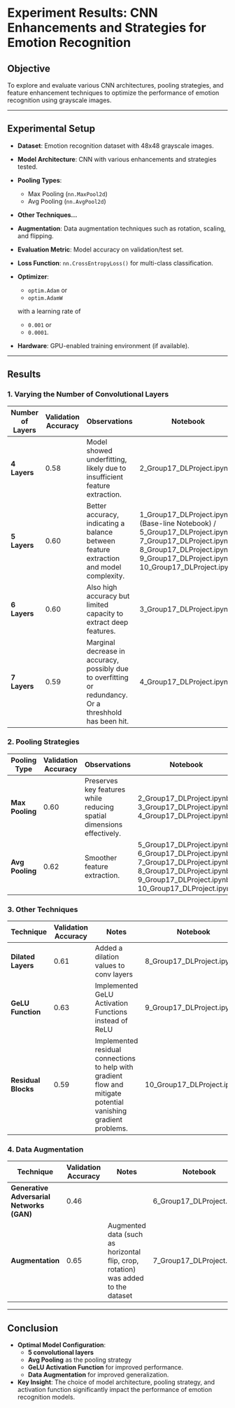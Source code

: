# Experiment Results: CNN Enhancements and Strategies for Emotion Recognition

## Objective
To explore and evaluate various CNN architectures, pooling strategies, and feature enhancement techniques to optimize the performance of emotion recognition using grayscale images.

---

## Experimental Setup
- **Dataset**: Emotion recognition dataset with 48x48 grayscale images.
- **Model Architecture**: CNN with various enhancements and strategies tested.
- **Pooling Types**:
  - Max Pooling (`nn.MaxPool2d`)
  - Avg Pooling (`nn.AvgPool2d`)
- **Other Techniques...**
- **Augmentation**: Data augmentation techniques such as rotation, scaling, and flipping.
- **Evaluation Metric**: Model accuracy on validation/test set.
- **Loss Function**: `nn.CrossEntropyLoss()` for multi-class classification.
- **Optimizer**: 
  - `optim.Adam` or 
  - `optim.AdamW` 

  with a learning rate of 
  - `0.001` or 
  - `0.0001`.
- **Hardware**: GPU-enabled training environment (if available).

---

## Results

### 1. Varying the Number of Convolutional Layers

| **Number of Layers** | **Validation Accuracy** | **Observations**                                                                                        | **Notebook**                                                                                                                                                                                |
|----------------------|-------------------------|---------------------------------------------------------------------------------------------------------|---------------------------------------------------------------------------------------------------------------------------------------------------------------------------------------------|
| **4 Layers**         | 0.58                    | Model showed underfitting, likely due to insufficient feature extraction.                               | 2_Group17_DLProject.ipynb                                                                                                                                                                   |
| **5 Layers**         | 0.60                    | Better accuracy, indicating a balance between feature extraction and model complexity.                  | 1_Group17_DLProject.ipynb (Base-line Notebook) / 5_Group17_DLProject.ipynb / 7_Group17_DLProject.ipynb / 8_Group17_DLProject.ipynb / 9_Group17_DLProject.ipynb / 10_Group17_DLProject.ipynb |
| **6 Layers**         | 0.60                    | Also high accuracy but limited capacity to extract deep features.                                       | 3_Group17_DLProject.ipynb                                                                                                                                                                   |
| **7 Layers**         | 0.59                        | Marginal decrease in accuracy, possibly due to overfitting or redundancy. Or a threshhold has been hit. | 4_Group17_DLProject.ipynb                                                                                                                                                                   |

### 2. Pooling Strategies

| **Pooling Type**           | **Validation Accuracy** | **Observations**                                                                                                                | **Notebook**                                                                                                                                                           |
|----------------------------|-------------------------|---------------------------------------------------------------------------------------------------------------------------------|------------------------------------------------------------------------------------------------------------------------------------------------------------------------|
| **Max Pooling**            | 0.60                    | Preserves key features while reducing spatial dimensions effectively.                                                           | 2_Group17_DLProject.ipynb / 3_Group17_DLProject.ipynb / 4_Group17_DLProject.ipynb                                                                                      |
| **Avg Pooling**            | 0.62                        | Smoother feature extraction.                                                                                                    | 5_Group17_DLProject.ipynb / 6_Group17_DLProject.ipynb / 7_Group17_DLProject.ipynb / 8_Group17_DLProject.ipynb / 9_Group17_DLProject.ipynb / 10_Group17_DLProject.ipynb |


### 3. Other Techniques

| **Technique**       | **Validation Accuracy** | **Notes**                                                                                                       | **Notebook**               |
|---------------------|-------------------------|-----------------------------------------------------------------------------------------------------------------|----------------------------|
| **Dilated Layers**  | 0.61                    | Added a dilation values to conv layers                                                                          | 8_Group17_DLProject.ipynb  |
| **GeLU Function**   | 0.63                    | Implemented GeLU Activation Functions instead of ReLU                                                           | 9_Group17_DLProject.ipynb  |
| **Residual Blocks** | 0.59                    | Implemented residual connections to help with gradient flow and mitigate potential vanishing gradient problems. | 10_Group17_DLProject.ipynb |

### 4. Data Augmentation

| **Technique**                             | **Validation Accuracy** | **Notes**                                                                         | **Notebook**              |
|-------------------------------------------|-------------------------|-----------------------------------------------------------------------------------|---------------------------|
| **Generative Adversarial Networks (GAN)** | 0.46                        |                                                                                   | 6_Group17_DLProject.ipynb |
| **Augmentation**                          | 0.65                    | Augmented data (such as horizontal flip, crop, rotation) was added to the dataset | 7_Group17_DLProject.ipynb |


---

## Conclusion
- **Optimal Model Configuration**:
    - **5 convolutional layers**
    - **Avg Pooling** as the pooling strategy
    - **GeLU Activation Function** for improved performance.
    - **Data Augmentation** for improved generalization.
- **Key Insight**: The choice of model architecture, pooling strategy, and activation function significantly impact the performance of emotion recognition models.
